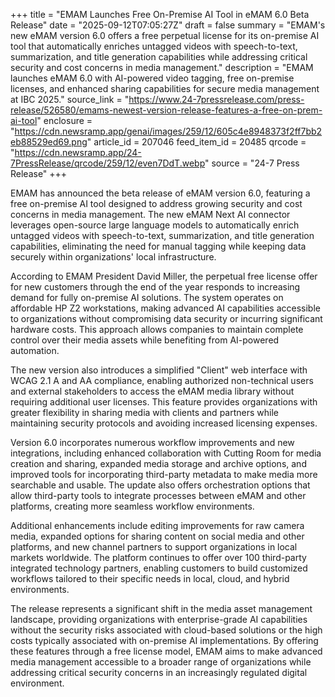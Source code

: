 +++
title = "EMAM Launches Free On-Premise AI Tool in eMAM 6.0 Beta Release"
date = "2025-09-12T07:05:27Z"
draft = false
summary = "EMAM's new eMAM version 6.0 offers a free perpetual license for its on-premise AI tool that automatically enriches untagged videos with speech-to-text, summarization, and title generation capabilities while addressing critical security and cost concerns in media management."
description = "EMAM launches eMAM 6.0 with AI-powered video tagging, free on-premise licenses, and enhanced sharing capabilities for secure media management at IBC 2025."
source_link = "https://www.24-7pressrelease.com/press-release/526580/emams-newest-version-release-features-a-free-on-prem-ai-tool"
enclosure = "https://cdn.newsramp.app/genai/images/259/12/605c4e8948373f2ff7bb2eb88529ed69.png"
article_id = 207046
feed_item_id = 20485
qrcode = "https://cdn.newsramp.app/24-7PressRelease/qrcode/259/12/even7DdT.webp"
source = "24-7 Press Release"
+++

<p>EMAM has announced the beta release of eMAM version 6.0, featuring a free on-premise AI tool designed to address growing security and cost concerns in media management. The new eMAM Next AI connector leverages open-source large language models to automatically enrich untagged videos with speech-to-text, summarization, and title generation capabilities, eliminating the need for manual tagging while keeping data securely within organizations' local infrastructure.</p><p>According to EMAM President David Miller, the perpetual free license offer for new customers through the end of the year responds to increasing demand for fully on-premise AI solutions. The system operates on affordable HP Z2 workstations, making advanced AI capabilities accessible to organizations without compromising data security or incurring significant hardware costs. This approach allows companies to maintain complete control over their media assets while benefiting from AI-powered automation.</p><p>The new version also introduces a simplified "Client" web interface with WCAG 2.1 A and AA compliance, enabling authorized non-technical users and external stakeholders to access the eMAM media library without requiring additional user licenses. This feature provides organizations with greater flexibility in sharing media with clients and partners while maintaining security protocols and avoiding increased licensing expenses.</p><p>Version 6.0 incorporates numerous workflow improvements and new integrations, including enhanced collaboration with Cutting Room for media creation and sharing, expanded media storage and archive options, and improved tools for incorporating third-party metadata to make media more searchable and usable. The update also offers orchestration options that allow third-party tools to integrate processes between eMAM and other platforms, creating more seamless workflow environments.</p><p>Additional enhancements include editing improvements for raw camera media, expanded options for sharing content on social media and other platforms, and new channel partners to support organizations in local markets worldwide. The platform continues to offer over 100 third-party integrated technology partners, enabling customers to build customized workflows tailored to their specific needs in local, cloud, and hybrid environments.</p><p>The release represents a significant shift in the media asset management landscape, providing organizations with enterprise-grade AI capabilities without the security risks associated with cloud-based solutions or the high costs typically associated with on-premise AI implementations. By offering these features through a free license model, EMAM aims to make advanced media management accessible to a broader range of organizations while addressing critical security concerns in an increasingly regulated digital environment.</p>